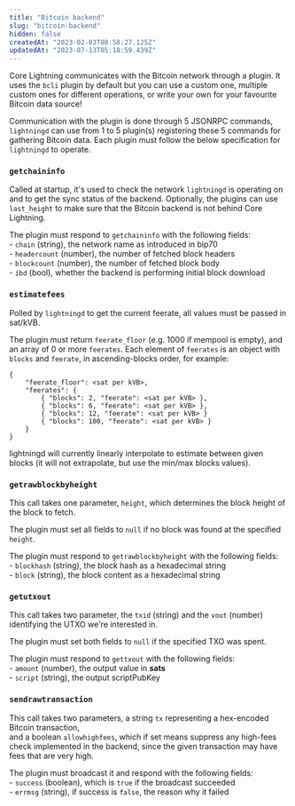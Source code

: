 ```yaml
---
title: "Bitcoin backend"
slug: "bitcoin-backend"
hidden: false
createdAt: "2023-02-03T08:58:27.125Z"
updatedAt: "2023-07-13T05:18:59.439Z"
---
```

Core Lightning communicates with the Bitcoin network through a plugin. It uses the `bcli` plugin by default but you can use a custom one, multiple custom ones for different operations, or write your own for your favourite Bitcoin data source!

Communication with the plugin is done through 5 JSONRPC commands, `lightningd` can use from 1 to 5 plugin(s) registering these 5 commands for gathering Bitcoin data. Each plugin must follow the below specification for `lightningd` to operate.

### `getchaininfo`

Called at startup, it's used to check the network `lightningd` is operating on and to get the sync status of the backend. Optionally, the plugins can use `last_height` to make sure that the Bitcoin backend is not behind Core Lightning.

The plugin must respond to `getchaininfo` with the following fields:  
    - `chain` (string), the network name as introduced in bip70  
    - `headercount` (number), the number of fetched block headers  
    - `blockcount` (number), the number of fetched block body  
    - `ibd` (bool), whether the backend is performing initial block download

### `estimatefees`

Polled by `lightningd` to get the current feerate, all values must be passed in sat/kVB.

The plugin must return `feerate_floor` (e.g. 1000 if mempool is empty), and an array of 0 or more `feerates`.  Each element of `feerates` is an object with `blocks` and `feerate`, in ascending-blocks order, for example:

```
{
	"feerate_floor": <sat per kVB>,
	"feerates": {
		{ "blocks": 2, "feerate": <sat per kVB> },
		{ "blocks": 6, "feerate": <sat per kVB> },
		{ "blocks": 12, "feerate": <sat per kVB> }
		{ "blocks": 100, "feerate": <sat per kVB> }
	}
}
```

lightningd will currently linearly interpolate to estimate between given blocks (it will not extrapolate, but use the min/max blocks values).

### `getrawblockbyheight`

This call takes one parameter, `height`, which determines the block height of the block to fetch.

The plugin must set all fields to `null` if no block was found at the specified `height`.

The plugin must respond to `getrawblockbyheight` with the following fields:  
    - `blockhash` (string), the block hash as a hexadecimal string  
    - `block` (string), the block content as a hexadecimal string

### `getutxout`

This call takes two parameter, the `txid` (string) and the `vout` (number) identifying the UTXO we're interested in.

The plugin must set both fields to `null` if the specified TXO was spent.

The plugin must respond to `gettxout` with the following fields:  
    - `amount` (number), the output value in **sats**  
    - `script` (string), the output scriptPubKey

### `sendrawtransaction`

This call takes two parameters, a string `tx` representing a hex-encoded Bitcoin transaction,  
and a boolean `allowhighfees`, which if set means suppress any high-fees check implemented in the backend, since the given transaction may have fees that are very high.

The plugin must broadcast it and respond with the following fields:  
    - `success` (boolean), which is `true` if the broadcast succeeded  
    - `errmsg` (string), if success is `false`, the reason why it failed